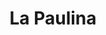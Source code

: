 ---
title: La Paulina
nombre_comunidad: La Paulina
municipio: Valdivia
departamento: Antioquia
descripcion: >-
  Es una comunidad dispersa en toda la vereda, casi el 80% a borde de carretera
  con familias muy numerosas (5 o 6 px). Cultivan cacao y tienen una asociación
  muy fuerte de productores. También tienen otros cultivos de pancoger y
  proyectos de piscicultura. Hay presencia de grupos armados no estatales y los
  jóvenes no pueden estar fuera después de las 6 pm. 
num_personas: 1250
num_familias: 250
min_distancia_casco_urbano: 45
km_distancia_casco_urbano: 25
vias_acceso: >-
  La vereda está sobre la via que conecta a al costa Atlántica, por lo que tiene
  carretera pero en condiciones regulares. Hay riesgos de deslizamientos,
  derrumbes e inundación. 
infraestructura_comunitaria:
  - Caseta comunal
  - Sede ASOCAVAL
  - Instituciones educativas (IE)
  - Espacios deportivos
notas_infraestructura_comunitaria: 'IE: Centro educativo rural La Paulina.'
liderazgo_comunidad:
  - >-
    Se identfican liderazgos importantes en el territorio.

    La JAC es activa y funciona.

    Hay una Asociación muy representativa en la vereda y a nivel municipal
    llamada Asociación de cacaoteros de Valdivia (ASOCAVAL).

    Se rescata la práctica de juntanzas comunitarias.
inclusion_diversidad_genero: |-
  Algunas mujeres hacen parte de ASOCAVAL.
  La JAC tiene una presidenta mujer
  No hay organizaciones de mujeres ni jóvenes
comentarios_conectividad: >-
  En algunos espacios se cuenta con señal,  en su mayoria debe ser con antena
  satelital
punto_SOLE: Punto Vive Digital
comentarios_punto_SOLE:
  - Punto de Vive Digital del Centro Educativo rural La paulina.
ppales_actividades_economicas_vocacion_productiva:
  - Agricultura
  - Pesca
  - Minería
comentarios_ppales_actividades_economicas_vocacion_productiva: Agricultura (cacao, plátano y yuca).
comunidad_sostenible_uso_suelo: >-
  En el marco del proceso de sustitución de cultivos, se legalizaron 68 predios,
  lo que brinda sostenibilidad a la unidad productiva.
org_con_proyeccion:
  - Asociación de cacaoteros de Valdivia (ASOCAVAL)
  - Proyecto piscícola
servicios_publicos_comunidades_focalizadas: []
comunidades_focalizadas_educacion_infraestructura_educativa:
  - Centro educativo rural La Paulina
  - IE de Puerto Valdivia
comunidades_focalizadas_practicas_organizativas:
  - Junta de Acción Comunal
  - Asociación de cacaoteros de Valdivia
  - Procesos en temas productivos y sociales
conectividad_minima: Regular
iniciativas_priorizadas:
  - Cacao
org_focalizada:
  - ASOCAVAL
riesgo: Alto
otros_programas_USAID:
  - 'No'
alianzas_colaboradores:
  - Empresa privada
  - ' alianza con Chocolates Colombia'
posibilidad_iniciativas_conjuntas_aliados_2: []
actividades_ocio: []
medios_comunicacion_narrativas_locales:
  - Televaldivia
  - CV Comunicaciones
num_visitas_realizadas: 4
num_diagnosticos_rurales_participativos_realizados: 1
infraestructura_salud_atencion_psicosocial: []
notas_infraestructura_salud_atencion_psicosocial: null
num_visitas_predio: 16
url: /comunidad-focalizada/la-paulina
layout: single
download_file: /reportes/la-paulina.pdf

---